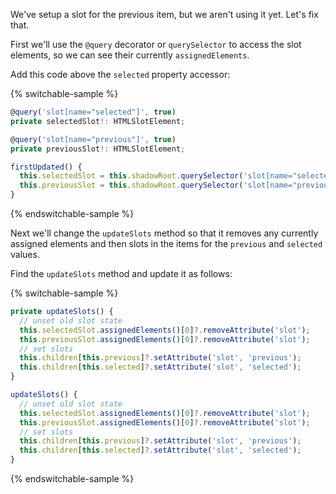 We've setup a slot for the previous item, but we aren't using it yet.
Let's fix that.

First we'll use the `@query` decorator or `querySelector` to access the slot
elements, so we can see their currently `assignedElements`.

Add this code above the `selected` property accessor:

{% switchable-sample %}

```ts
@query('slot[name="selected"]', true)
private selectedSlot!: HTMLSlotElement;

@query('slot[name="previous"]', true)
private previousSlot!: HTMLSlotElement;
```

```js
firstUpdated() {
  this.selectedSlot = this.shadowRoot.querySelector('slot[name="selected"]');
  this.previousSlot = this.shadowRoot.querySelector('slot[name="previous"]');
}
```

{% endswitchable-sample %}

Next we'll change the `updateSlots` method so that it removes any currently
assigned elements and then slots in the items for the `previous` and
`selected` values.

Find the `updateSlots` method and update it as follows:

{% switchable-sample %}

```ts
private updateSlots() {
  // unset old slot state
  this.selectedSlot.assignedElements()[0]?.removeAttribute('slot');
  this.previousSlot.assignedElements()[0]?.removeAttribute('slot');
  // set slots
  this.children[this.previous]?.setAttribute('slot', 'previous');
  this.children[this.selected]?.setAttribute('slot', 'selected');
}
```

```js
updateSlots() {
  // unset old slot state
  this.selectedSlot.assignedElements()[0]?.removeAttribute('slot');
  this.previousSlot.assignedElements()[0]?.removeAttribute('slot');
  // set slots
  this.children[this.previous]?.setAttribute('slot', 'previous');
  this.children[this.selected]?.setAttribute('slot', 'selected');
}
```

{% endswitchable-sample %}
